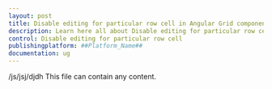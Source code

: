 ```yaml
---
layout: post
title: Disable editing for particular row cell in Angular Grid component | Syncfusion
description: Learn here all about Disable editing for particular row cell in Syncfusion ##Platform_Name## Grid component of Syncfusion Essential JS 2 and more.
control: Disable editing for particular row cell 
publishingplatform: ##Platform_Name##
documentation: ug
---
```


/js/jsj/djdh
This file can contain any content.